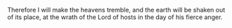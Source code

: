 Therefore I will make the heavens tremble, and the earth will be shaken out of its place, at the wrath of the Lord of hosts in the day of his fierce anger.
